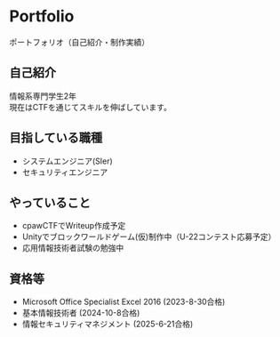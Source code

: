 # Portfolio
ポートフォリオ（自己紹介・制作実績）

## 自己紹介
情報系専門学生2年   
現在はCTFを通じてスキルを伸ばしています。

## 目指している職種
- システムエンジニア(SIer)
- セキュリティエンジニア

## やっていること
- cpawCTFでWriteup作成予定
- Unityでブロックワールドゲーム(仮)制作中（U-22コンテスト応募予定）
- 応用情報技術者試験の勉強中

## 資格等
- Microsoft Office Specialist Excel 2016 (2023-8-30合格)
- 基本情報技術者 (2024-10-8合格)
- 情報セキュリティマネジメント (2025-6-21合格)
